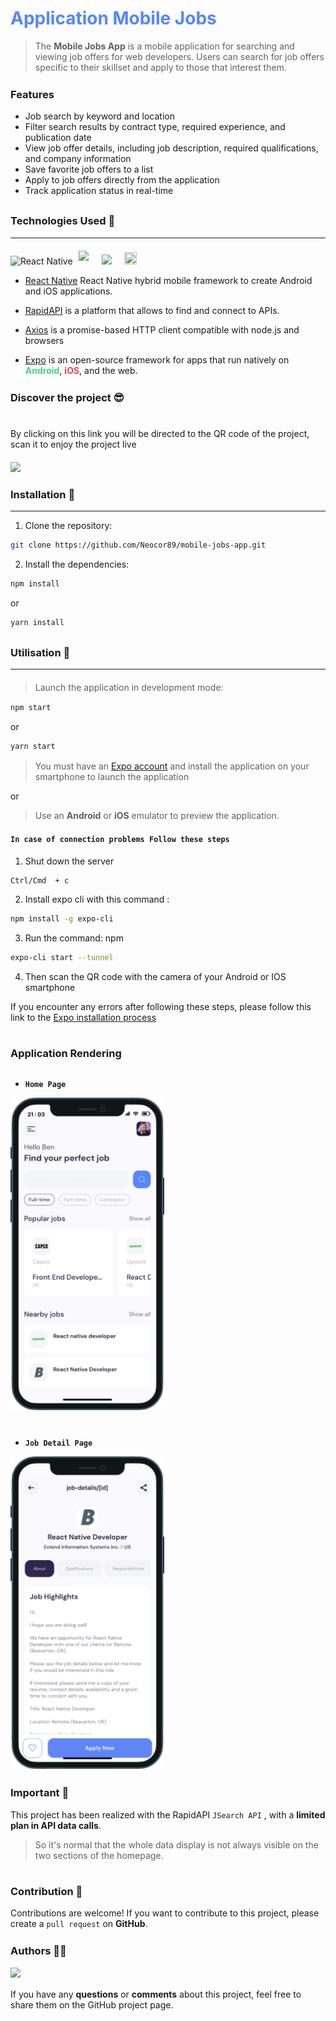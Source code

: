 # <span style="color: #5486ff;">**Application Mobile Jobs**</span>

> The **Mobile Jobs App** is a mobile application for searching and viewing job offers for web developers. Users can search for job offers specific to their skillset and apply to those that interest them.

<div style="margin-top: 25px;"></div>

<div style="margin-top: 10px;"></div>

### **Features**

- Job search by keyword and location
- Filter search results by contract type, required experience, and publication date
- View job offer details, including job description, required qualifications, and company information
- Save favorite job offers to a list
- Apply to job offers directly from the application
- Track application status in real-time

<div style="margin-top: 30px;"></div>

### **Technologies Used** 🤖

---

<div style="margin-top: 20px;"></div>

<div>

![React Native](https://img.shields.io/badge/react_native-%2320232a.svg?style=for-the-badge&logo=react&logoColor=%2361DAFB)
<img style="width: 90px; margin-bottom: 6px; margin-left: 5px;" src="https://axios-http.com/assets/logo.svg" />
<img style="width: 90px; margin-left: 17px;" src="https://rapidapi.com/static-assets/default/dark-logo-78e48dc1-ca3f-4d67-a6f5-74032f439c8b.svg" />
<img style="width: 20px; height: 20px; margin-left: 17px;" src="https://res.cloudinary.com/dwoifuutn/image/upload/v1680791231/expo-logo_i84gbk.png" />

</div>

<div style="margin-top: 10px;"></div>

- [React Native]("https://reactnative.dev/") React Native hybrid mobile framework to create Android and iOS applications.

- [RapidAPI]("https://rapidapi.com/hub") is a platform that allows to find and connect to APIs.

- [Axios]("https://axios-http.com/") is a promise-based HTTP client compatible with node.js and browsers

- [Expo]("https://expo.dev/") is an open-source framework for apps that run natively on <a style="color: #3dda84; font-weight: bold;text-decoration: none;"  href="https://www.android.com/">Android</a>, <a style="color: #f63e54; font-weight: bold; text-decoration: none;" href="https://www.apple.com/fr/ios/ios-16/">iOS</a>, and the web.

<div style="margin-top: 25px;"></div>

### **Discover the project 😎**

#

By clicking on this link you will be directed to the QR code of the project, scan it to enjoy the project live

<div style="margin-top: 20px;"></div>

<a href="https://expo.dev/@bendevweb/jobs-mobile-app?serviceType=classic&distrribution=expo-go">
<img src="https://res.cloudinary.com/dwoifuutn/image/upload/v1682453848/image-projects_kidtyy.png" style="width: 290px;" />
</a>

### **Installation 🚀**

---

<div style="margin-top: 10px;"></div>

1. Clone the repository:

```sh
git clone https://github.com/Neocor89/mobile-jobs-app.git
```

<div style="margin-top: 10px;"></div>

2. Install the dependencies:

```sh
npm install
```

or

```sh
yarn install
```

<div style="margin-top: 30px;"></div>

### **Utilisation 👷**

---

<div style="margin-top: 20px;"></div>

> Launch the application in development mode:

<div style="margin-top: 15px;"></div>

```sh
npm start
```

or

```sh
yarn start
```

<div style="margin-top: 15px;"></div>

> You must have an [Expo account]("https://expo.dev/") and install the application on your smartphone to launch the application

or

> Use an **Android** or **iOS** emulator to preview the application.

<div style="margin-top: 20px;"></div>

#### `In case of connection problems Follow these steps`

<div style="margin-top: 10px;"></div>

1. Shut down the server

```sh
Ctrl/Cmd  + c
```

<div style="margin-top: 10px;"></div>

2. Install expo cli with this command :

```sh
npm install -g expo-cli
```

<div style="margin-top: 10px;"></div>

3. Run the command: npm

```sh
expo-cli start --tunnel
```

4. Then scan the QR code with the camera of your Android or IOS smartphone

If you encounter any errors after following these steps, please follow this link to the [Expo installation process]("https://docs.expo.dev/get-started/create-a-new-app/")

#

### **Application Rendering**

<div style="margin-top: 30px;"></div>

- **`Home Page`**

<img src="assets/images/iphone-readme-homePage.png" style="height: 500px"/>

<div style="margin-top: 40px;"></div>

- **`Job Detail Page`**

<img src="assets/images/iphone-readme-jobDetals-page.png" style="height: 500px"/>

<div style="margin-top: 25px;"></div>

### **Important** 🚨

<div style="margin-top: 10px;"></div>

This project has been realized with the RapidAPI `JSearch API` , with a **limited plan in API data calls**.

<div style="margin-top: 10px;"></div>

> So it's normal that the whole data display is not always visible on the two sections of the homepage.

<div style="margin-top: 10px;"></div>

#

<div style="margin-top: 15px;"></div>

### **Contribution** 🤝

Contributions are welcome! If you want to contribute to this project, please create a `pull request` on **GitHub**.

<div style="margin-top: 25px;"></div>

### **Authors** 👨‍💻

<div style="margin-top: 15px;"></div>

<img style="object-fit: cover;" src="https://res.cloudinary.com/dwoifuutn/image/upload/v1674552363/blog-banner_ovjyfb.png" />

<div style="margin-top: 15px;"></div>

If you have any **questions** or **comments** about this project, feel free to share them on the GitHub project page.
